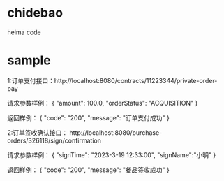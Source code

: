 # chidebao
heima code
# sample
1:订单支付接口：http://localhost:8080/contracts/11223344/private-order-pay

请求参数样例：
{
"amount": 100.0,
"orderStatus": "ACQUISITION"
}

返回样例：
{
"code": "200",
"message": "订单支付成功"
}



2:订单签收确认接口：
http://localhost:8080/purchase-orders/326118/sign/confirmation

请求参数样例：
{
"signTime": "2023-3-19 12:33:00",
"signName":"小明"
}

返回样例：
{
"code": "200",
"message": "餐品签收成功"
}

